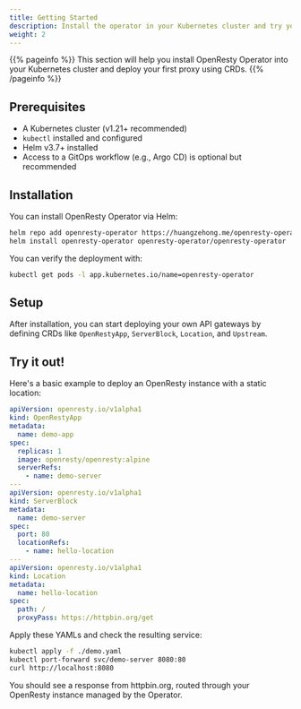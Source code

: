 ```yaml
---
title: Getting Started
description: Install the operator in your Kubernetes cluster and try your first CRD deployment.
weight: 2
---
```


{{% pageinfo %}}
This section will help you install OpenResty Operator into your Kubernetes cluster and deploy your first proxy using CRDs.
{{% /pageinfo %}}

## Prerequisites

- A Kubernetes cluster (v1.21+ recommended)
- `kubectl` installed and configured
- Helm v3.7+ installed
- Access to a GitOps workflow (e.g., Argo CD) is optional but recommended

## Installation

You can install OpenResty Operator via Helm:

```bash
helm repo add openresty-operator https://huangzehong.me/openresty-operator
helm install openresty-operator openresty-operator/openresty-operator
```

You can verify the deployment with:

```bash
kubectl get pods -l app.kubernetes.io/name=openresty-operator
```

## Setup

After installation, you can start deploying your own API gateways by defining CRDs like `OpenRestyApp`, `ServerBlock`, `Location`, and `Upstream`.

## Try it out!

Here's a basic example to deploy an OpenResty instance with a static location:

```yaml
apiVersion: openresty.io/v1alpha1
kind: OpenRestyApp
metadata:
  name: demo-app
spec:
  replicas: 1
  image: openresty/openresty:alpine
  serverRefs:
    - name: demo-server
---
apiVersion: openresty.io/v1alpha1
kind: ServerBlock
metadata:
  name: demo-server
spec:
  port: 80
  locationRefs:
    - name: hello-location
---
apiVersion: openresty.io/v1alpha1
kind: Location
metadata:
  name: hello-location
spec:
  path: /
  proxyPass: https://httpbin.org/get
```

Apply these YAMLs and check the resulting service:

```bash
kubectl apply -f ./demo.yaml
kubectl port-forward svc/demo-server 8080:80
curl http://localhost:8080
```

You should see a response from httpbin.org, routed through your OpenResty instance managed by the Operator.
